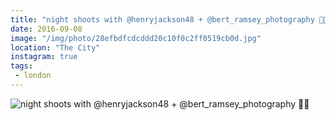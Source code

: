 ```yaml
---
title: "night shoots with @henryjackson48 + @bert_ramsey_photography 📸🙌"
date: 2016-09-08
image: "/img/photo/28efbdfcdcddd20c10f0c2ff0519cb0d.jpg"
location: "The City"
instagram: true
tags:
 - london
---
```


![night shoots with @henryjackson48 + @bert_ramsey_photography 📸🙌](/img/photo/28efbdfcdcddd20c10f0c2ff0519cb0d.jpg)
